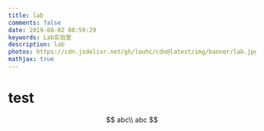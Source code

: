 ```yaml
---
title: lab
comments: false
date: 2019-08-02 08:59:29
keywords: Lab实验室
description: lab
photos: https://cdn.jsdelivr.net/gh/louhc/cdn@latest/img/banner/lab.jpg
mathjax: true
---
```


# test

$$
abc\\
abc
$$